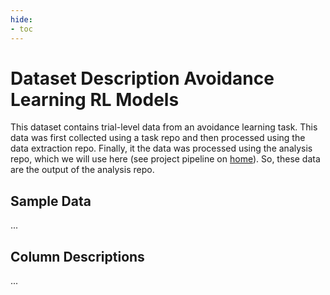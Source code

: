 ```yaml
---
hide:
- toc
---
```

# Dataset Description Avoidance Learning RL Models

This dataset contains trial-level data from an avoidance learning task. This data was first collected using a task repo and then processed using the data extraction repo. Finally, it the data was processed using the analysis repo, which we will use here (see project pipeline on [home](../index.md)). So, these data are the output of the analysis repo. 

## Sample Data
...

## Column Descriptions

...